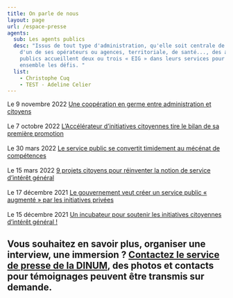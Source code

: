 ```yaml
---
title: On parle de nous
layout: page
url: /espace-presse
agents:
  sub: Les agents publics
  desc: "Issus de tout type d'administration, qu'elle soit centrale de l'Etat,
    d'un de ses opérateurs ou agences, territoriale, de santé..., des agents
    publics accueillent deux ou trois « EIG » dans leurs services pour relever
    ensemble les défis. "
  list:
    - Christophe Cuq
    - TEST - Adeline Celier
---
```

Le 9 novembre 2022 [Une coopération en germe entre administration et citoyens](https://acteurspublics.fr/articles/une-cooperation-en-germe-entre-administration-et-citoyens)\
\
Le 7 octobre 2022 [L’Accélérateur d’initiatives citoyennes tire le bilan de sa première promotion](https://www.aefinfo.fr/depeche/680264-l-accelerateur-d-initiatives-citoyennes-tire-le-bilan-de-sa-premiere-promotion)\
\
Le 30 mars 2022 [Le service public se convertit timidement au mécénat de compétences](https://www.lemonde.fr/politique/article/2022/03/30/le-service-public-se-convertit-timidement-au-mecenat-de-competences_6119801_823448.html)\
\
Le 15 mars 2022 [9 projets citoyens pour réinventer la notion de service d’intérêt général](https://acteurspublics.fr/articles/9-projets-citoyens-pour-reinventer-la-notion-de-service-dinteret-general)\
\
Le 17 décembre 2021 [Le gouvernement veut créer un service public « augmenté » par les initiatives privées](https://www.lemonde.fr/politique/article/2021/12/17/le-gouvernement-veut-creer-un-service-public-augmente-par-les-initiatives-privees_6106519_823448.html)\
\
Le 15 décembre 2021 [Un incubateur pour soutenir les initiatives citoyennes d’intérêt général !](https://www.elysee.fr/emmanuel-macron/2021/12/15/un-incubateur-pour-soutenir-les-initiatives-citoyennes-dinteret-general)

## Vous souhaitez en savoir plus, organiser une interview, une immersion ? [Contactez le service de presse de la DINUM](https://www.numerique.gouv.fr/espace-presse/), des photos et contacts pour témoignages peuvent être transmis sur demande.